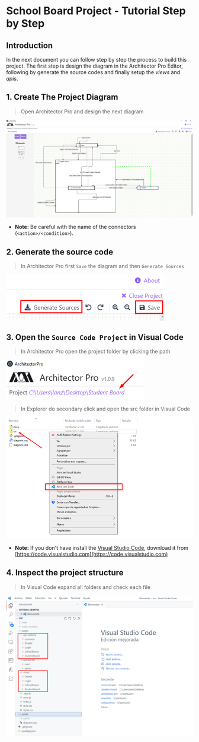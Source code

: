 # School Board Project - Tutorial Step by Step

## Introduction

In the next document you can follow step by step the process to build this project. The first step is design the diagram in the Architector Pro Editor, following by generate the source codes and finally setup the *views* and *apis*.

## 1. Create The Project Diagram

> Open Architector Pro and design the next diagram

![Diagram](./assets/Tutorial_1.png)

* **Note:** Be careful with the name of the connectors (`<action>/<condition>`).

## 2. Generate the source code

> In Architector Pro first `Save` the diagram and then `Generate Sources`

![Diagram](./assets/Tutorial_2.png)

## 3. Open the `Source Code Project` in Visual Code

> In Architector Pro open the project folder by clicking the path

![Diagram](./assets/Tutorial_3.png)

> In Explorer do secondary click and open the src folder in Visual Code

![Diagram](./assets/Tutorial_4.png)

* **Note:** If you don't have install the [Visual Studio Code](https://code.visualstudio.com), download it from [https://code.visualstudio.com](https://code.visualstudio.com)

## 4. Inspect the project structure

> In Visual Code expand all folders and check each file

![Diagram](./assets/Tutorial_5.png)

